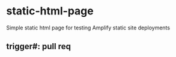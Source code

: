 # static-html-page
Simple static html page for testing Amplify static site deployments

## trigger#: pull req
